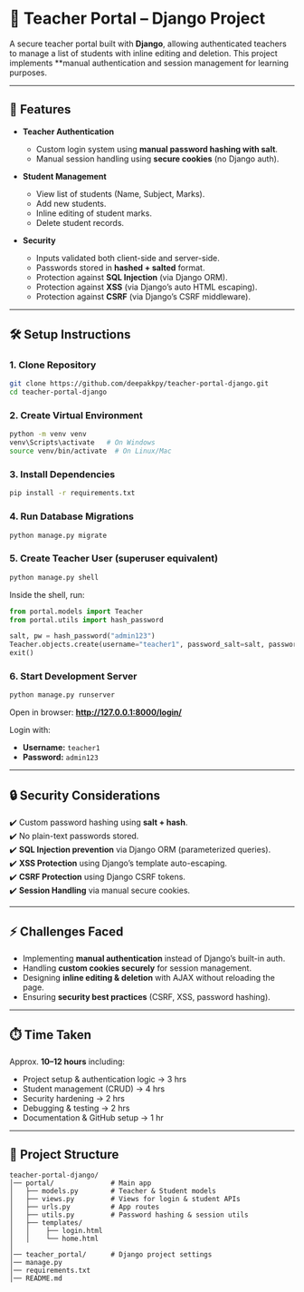 # 🏫 Teacher Portal – Django Project  

A secure teacher portal built with **Django**, allowing authenticated teachers to manage a list of students with inline editing and deletion. This project implements **manual authentication and session management for learning purposes.  

---

## 🚀 Features  

- **Teacher Authentication**  
  - Custom login system using **manual password hashing with salt**.  
  - Manual session handling using **secure cookies** (no Django auth).  

- **Student Management**  
  - View list of students (Name, Subject, Marks).  
  - Add new students.  
  - Inline editing of student marks.  
  - Delete student records.  

- **Security**  
  - Inputs validated both client-side and server-side.  
  - Passwords stored in **hashed + salted** format.  
  - Protection against **SQL Injection** (via Django ORM).  
  - Protection against **XSS** (via Django’s auto HTML escaping).  
  - Protection against **CSRF** (via Django’s CSRF middleware).  

---

## 🛠️ Setup Instructions  

### 1. Clone Repository  
```bash
git clone https://github.com/deepakkpy/teacher-portal-django.git
cd teacher-portal-django
```

### 2. Create Virtual Environment  
```bash
python -m venv venv
venv\Scripts\activate   # On Windows
source venv/bin/activate  # On Linux/Mac
```

### 3. Install Dependencies  
```bash
pip install -r requirements.txt
```

### 4. Run Database Migrations  
```bash
python manage.py migrate
```

### 5. Create Teacher User (superuser equivalent)  
```bash
python manage.py shell
```
Inside the shell, run:
```python
from portal.models import Teacher
from portal.utils import hash_password

salt, pw = hash_password("admin123")
Teacher.objects.create(username="teacher1", password_salt=salt, password_hash=pw)
exit()
```

### 6. Start Development Server  
```bash
python manage.py runserver
```

Open in browser: **http://127.0.0.1:8000/login/**  

Login with:  
- **Username:** `teacher1`  
- **Password:** `admin123`  

---

## 🔒 Security Considerations  

✔️ Custom password hashing using **salt + hash**.  
✔️ No plain-text passwords stored.  
✔️ **SQL Injection prevention** via Django ORM (parameterized queries).  
✔️ **XSS Protection** using Django’s template auto-escaping.  
✔️ **CSRF Protection** using Django CSRF tokens.  
✔️ **Session Handling** via manual secure cookies.  

---

## ⚡ Challenges Faced  

- Implementing **manual authentication** instead of Django’s built-in auth.  
- Handling **custom cookies securely** for session management.  
- Designing **inline editing & deletion** with AJAX without reloading the page.  
- Ensuring **security best practices** (CSRF, XSS, password hashing).  

---

## ⏱️ Time Taken  

Approx. **10–12 hours** including:  
- Project setup & authentication logic → 3 hrs  
- Student management (CRUD) → 4 hrs  
- Security hardening → 2 hrs  
- Debugging & testing → 2 hrs  
- Documentation & GitHub setup → 1 hr  

---

## 📂 Project Structure  

```
teacher-portal-django/
│── portal/              # Main app
│   ├── models.py        # Teacher & Student models
│   ├── views.py         # Views for login & student APIs
│   ├── urls.py          # App routes
│   ├── utils.py         # Password hashing & session utils
│   ├── templates/
│   │    ├── login.html
│   │    └── home.html
│
│── teacher_portal/      # Django project settings
│── manage.py
│── requirements.txt
│── README.md
```
